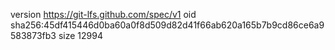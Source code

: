 version https://git-lfs.github.com/spec/v1
oid sha256:45df415446d0ba60a0f8d509d82d41f66ab620a165b7b9cd86ce6a9583873fb3
size 12994
